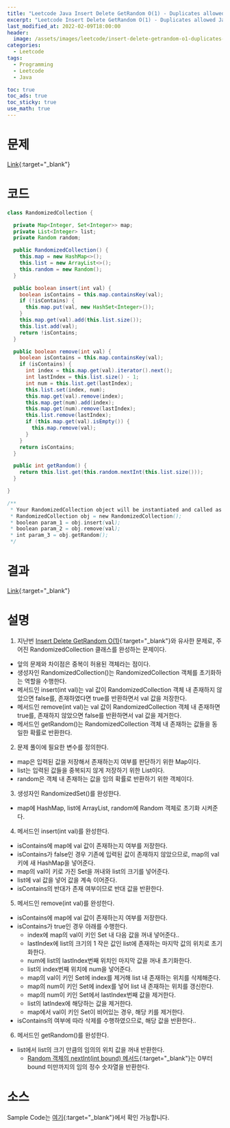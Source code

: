 ```yaml
---
title: "Leetcode Java Insert Delete GetRandom O(1) - Duplicates allowed"
excerpt: "Leetcode Insert Delete GetRandom O(1) - Duplicates allowed Java 풀이"
last_modified_at: 2022-02-09T18:00:00
header:
  image: /assets/images/leetcode/insert-delete-getrandom-o1-duplicates-allowed.png
categories:
  - Leetcode
tags:
  - Programming
  - Leetcode
  - Java

toc: true
toc_ads: true
toc_sticky: true
use_math: true
---
```

# 문제
[Link](https://leetcode.com/problems/insert-delete-getrandom-o1-duplicates-allowed/){:target="_blank"}

# 코드
```java
class RandomizedCollection {

  private Map<Integer, Set<Integer>> map;
  private List<Integer> list;
  private Random random;

  public RandomizedCollection() {
    this.map = new HashMap<>();
    this.list = new ArrayList<>();
    this.random = new Random();
  }

  public boolean insert(int val) {
    boolean isContains = this.map.containsKey(val);
    if (!isContains) {
      this.map.put(val, new HashSet<Integer>());
    }
    this.map.get(val).add(this.list.size());
    this.list.add(val);
    return !isContains;
  }

  public boolean remove(int val) {
    boolean isContains = this.map.containsKey(val);
    if (isContains) {
      int index = this.map.get(val).iterator().next();
      int lastIndex = this.list.size() - 1;
      int num = this.list.get(lastIndex);
      this.list.set(index, num);
      this.map.get(val).remove(index);
      this.map.get(num).add(index);
      this.map.get(num).remove(lastIndex);
      this.list.remove(lastIndex);
      if (this.map.get(val).isEmpty()) {
        this.map.remove(val);
      }
    }
    return isContains;
  }

  public int getRandom() {
    return this.list.get(this.random.nextInt(this.list.size()));
  }

}

/**
 * Your RandomizedCollection object will be instantiated and called as such:
 * RandomizedCollection obj = new RandomizedCollection();
 * boolean param_1 = obj.insert(val);
 * boolean param_2 = obj.remove(val);
 * int param_3 = obj.getRandom();
 */
```

# 결과
[Link](https://leetcode.com/submissions/detail/637772714/){:target="_blank"}

# 설명
1. 지난번 [Insert Delete GetRandom O(1)](../insert-delete-getrandom-o1){:target="_blank"}와 유사한 문제로, 주어진 RandomizedCollection 클래스를 완성하는 문제이다.
- 앞의 문제와 차이점은 중복이 허용된 객체라는 점이다.
- 생성자인 RandomizedCollection()는 RandomizedCollection 객체를 초기화하는 역할을 수행한다.
- 메서드인 insert(int val)는 val 값이 RandomizedCollection 객체 내 존재하지 않았으면  false를, 존재하였다면 true를 반환하면서 val 값을 저장한다.
- 메서드인 remove(int val)는 val 값이 RandomizedCollection 객체 내 존재하면 true를, 존재하지 않았으면 false를 반환하면서 val 값을 제거한다.
- 메서드인 getRandom()는 RandomizedCollection 객체 내 존재하는 값들을 동일한 확률로 반환한다.

2. 문제 풀이에 필요한 변수를 정의한다.
- map은 입력된 값을 저장해서 존재하는지 여부를 판단하기 위한 Map이다.
- list는 입력된 값들을 중복되지 않게 저장하기 위한 List이다.
- random은 객체 내 존재하는 값을 임의 확률로 반환하기 위한 객체이다.

3. 생성자인 RandomizedSet()를 완성한다.
- map에 HashMap, list에 ArrayList, random에 Random 객체로 초기화 시켜준다.

4. 메서드인 insert(int val)를 완성한다.
- isContains에 map에 val 값이 존재하는지 여부를 저장한다.
- isContains가 false인 경우 기존에 입력된 값이 존재하지 않았으므로, map의 val 키에 새 HashMap을 넣어준다.
- map의 val이 키로 가진 Set을 꺼내와 list의 크기를 넣어준다.
- list에 val 값을 넣어 값을 계속 이어준다.
- isContains의 반대가 존재 여부이므로 반대 값을 반환한다.

5. 메서드인 remove(int val)를 완성한다.
- isContains에 map에 val 값이 존재하는지 여부를 저장한다.
- isContains가 true인 경우 아래를 수행한다.
  - index에 map의 val이 키인 Set 내 다음 값을 꺼내 넣어준다..
  - lastIndex에 list의 크기의 1 작은 값인 list에 존재하는 마지막 값의 위치로 초기화한다.
  - num에 list의 lastIndex번째 위치인 마지막 값을 꺼내 초기화한다.
  - list의 index번째 위치에 num을 넣어준다.
  - map의 val이 키인 Set에 index를 제거해 list 내 존재하는 위치를 삭제해준다.
  - map의 num이 키인 Set에 index를 넣어 list 내 존재하는 위치를 갱신한다.
  - map의 num이 키인 Set에서 lastIndex번째 값을 제거한다.
  - list의 latIndex에 해당하는 값을 제거한다.
  - map에서 val이 키인 Set이 비어있는 경우, 해당 키를 제거한다.
- isContains의 여부에 따라 삭제를 수행하였으므로, 해당 값을 반환한다..

6. 메서드인 getRandom()를 완성한다.
- list에서 list의 크기 만큼의 임의의 위치 값을 꺼내 반환한다.
  - [Random 객체의 nextInt(int bound) 메서드](https://docs.oracle.com/javase/8/docs/api/java/util/Random.html#nextInt-int-){:target="_blank"}는 0부터 bound 미만까지의 임의 정수 숫자열을 반환한다.

# 소스
Sample Code는 [여기](https://github.com/GracefulSoul/leetcode/blob/master/src/main/java/gracefulsoul/problems/InsertDeleteGetRandomO1.java){:target="_blank"}에서 확인 가능합니다.